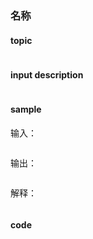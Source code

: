 ### 名称
#### topic
```

```
#### input description
```

```
#### sample
输入：
```

```
输出：
```

```
解释：
```

```
#### code
```java

```
